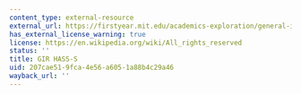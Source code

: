 ```yaml
---
content_type: external-resource
external_url: https://firstyear.mit.edu/academics-exploration/general-institute-requirements-girs/humanities-arts-and-social-sciences-hass-requirement/
has_external_license_warning: true
license: https://en.wikipedia.org/wiki/All_rights_reserved
status: ''
title: GIR HASS-S
uid: 207cae51-9fca-4e56-a605-1a88b4c29a46
wayback_url: ''
---
```

